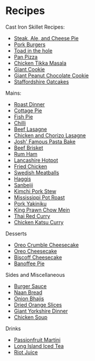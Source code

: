 # Recipes

Cast Iron Skillet Recipes:

- [Steak, Ale, and Cheese Pie](mains/steak_ale_cheese_pie.md)
- [Pork Burgers](mains/pork_burgers.md)
- [Toad in the hole](mains/toad_in_the_hole.md)
- [Pan Pizza](mains/pan_pizza.md)
- [Chicken Tikka Masala](mains/chicken_tikka_masala.md)
- [Giant Cookie](desserts/giant_cookie.md)
- [Giant Peanut Chocolate Cookie](desserts/giant_peanut_chocolate_cookie.md)
- [Staffordshire Oatcakes](mains/staffordshire_oatcakes.md)

Mains:

- [Roast Dinner](mains/roast_dinner.md)
- [Cottage Pie](mains/cottage_pie.md)
- [Fish Pie](mains/fish_pie.md)
- [Chilli](mains/chilli.md)
- [Beef Lasagne](mains/beef_lasagne.md)
- [Chicken and Chorizo Lasagne](mains/chicken_chorizo_lasagne.md)
- [Josh' Famous Pasta Bake](mains/sausage_pasta_bake.md)
- [Beef Brisket](mains/beef_brisket.md)
- [Rum Ham](mains/rum_ham.md)
- [Lancashire Hotpot](mains/lancashire_hotpot.md)
- [Fried Chicken](mains/fried_chicken.md)
- [Swedish Meatballs](mains/swedish_meatballs.md)
- [Haggis](mains/haggis.md)
- [Sanbeiji](mains/sanbeiji.md)
- [Kimchi Pork Stew](mains/kimchi_pork_stew.md)
- [Mississippi Pot Roast](mains/mississippi_pot_roast.md)
- [Pork Yakiniku](mains/yakiniku.md)
- [King Prawn Chow Mein](mains/king_prawn_chow_mein.md)
- [Thai Red Curry](mains/thai_red_curry.md)
- [Chicken Katsu Curry](mains/chicken_katsu_curry.md)

Desserts

- [Oreo Crumble Cheesecake](desserts/oreo_crumble_cheesecake.md)
- [Oreo Cheesecake](desserts/oreo_cheesecake.md)
- [Biscoff Cheesecake](desserts/biscoff_cheesecake.md)
- [Banoffee Pie](desserts/banoffee_pie.md)

Sides and Miscellaneous

- [Burger Sauce](sides/burger_sauce.md)
- [Naan Bread](sides/naan_bread.md)
- [Onion Bhajis](sides/onion_bhajis.md)
- [Dried Orange Slices](sides/dried_orange_slices.md)
- [Giant Yorkshire Dinner](sides/giant_yorkshire.md)
- [Chicken Soup](sides/chicken_soup.md)

Drinks

- [Passionfruit Martini](drinks/passionfruit_martini.md)
- [Long Island Iced Tea](drinks/long_island.md)
- [Riot Juice](drinks/riot_juice.md)
